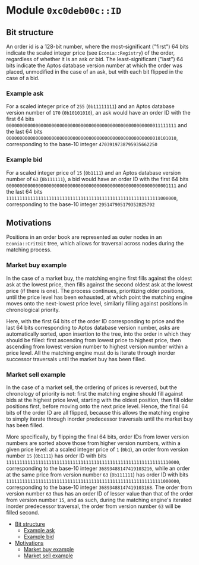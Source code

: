 
<a name="0xc0deb00c_ID"></a>

# Module `0xc0deb00c::ID`


<a name="@Bit_structure_0"></a>

## Bit structure


An order id is a 128-bit number, where the most-significant
("first") 64 bits indicate the scaled integer price (see
<code>Econia::Registry</code>) of the order, regardless of whether it is an ask
or bid. The least-significant ("last") 64 bits indicate the Aptos
database version number at which the order was placed, unmodified in
the case of an ask, but with each bit flipped in the case of a bid.


<a name="@Example_ask_1"></a>

### Example ask


For a scaled integer price of <code>255</code> (<code>0b11111111</code>) and an Aptos
database version number of <code>170</code> (<code>0b10101010</code>), an ask would have
an order ID with the first 64 bits
<code>0000000000000000000000000000000000000000000000000000000011111111</code>
and the last 64 bits
<code>0000000000000000000000000000000000000000000000000000000010101010</code>,
corresponding to the base-10 integer <code>4703919738795935662250</code>


<a name="@Example_bid_2"></a>

### Example bid


For a scaled integer price of <code>15</code> (<code>0b1111</code>) and an Aptos database
version number of <code>63</code> (<code>0b111111</code>), a bid would have an order ID
with the first 64 bits
<code>0000000000000000000000000000000000000000000000000000000000001111</code>
and the last 64 bits
<code>1111111111111111111111111111111111111111111111111111111111000000</code>,
corresponding to the base-10 integer <code>295147905179352825792</code>


<a name="@Motivations_3"></a>

## Motivations


Positions in an order book are represented as outer nodes in an
<code>Econia::CritBit</code> tree, which allows for traversal across nodes
during the matching process.


<a name="@Market_buy_example_4"></a>

### Market buy example


In the case of a market buy, the matching engine first fills against
the oldest ask at the lowest price, then fills against the second
oldest ask at the lowest price (if there is one). The process
continues, prioritizing older positions, until the price level has
been exhausted, at which point the matching engine moves onto the
next-lowest price level, similarly filling against positions in
chronological priority.

Here, with the first 64 bits of the order ID corresponding to price
and the last 64 bits corresponding to Aptos database version number,
asks are automatically sorted, upon insertion to the tree, into the
order in which they should be filled: first ascending from lowest
price to highest price, then ascending from lowest version number to
highest version number within a price level. All the matching engine
must do is iterate through inorder successor traversals until the
market buy has been filled.


<a name="@Market_sell_example_5"></a>

### Market sell example


In the case of a market sell, the ordering of prices is reversed,
but the chronology of priority is not: first the matching engine
should fill against bids at the highest price level, starting with
the oldest position, then fill older positions first, before moving
onto the next price level. Hence, the final 64 bits of the order ID
are all flipped, because this allows the matching engine to simply
iterate through inorder predecessor traversals until the market buy
has been filled.

More specifically, by flipping the final 64 bits, order IDs from
lower version numbers are sorted above those from higher version
numbers, within a given price level: at a scaled integer price of
<code>1</code> (<code>0b1</code>), an order from version number <code>15</code> (<code>0b1111</code>) has order
ID with bits
<code>11111111111111111111111111111111111111111111111111111111111110000</code>,
corresponding to the base-10 integer <code>36893488147419103216</code>, while
an order at the same price from version number <code>63</code> (<code>0b111111</code>) has
order ID with bits
<code>11111111111111111111111111111111111111111111111111111111111000000</code>,
corresponding to the base-10 integer <code>36893488147419103168</code>. The
order from version number <code>63</code> thus has an order ID of lesser value
than that of the order from version number <code>15</code>, and as such, during
the matching engine's iterated inorder predecessor traversal, the
order from version number <code>63</code> will be filled second.


-  [Bit structure](#@Bit_structure_0)
    -  [Example ask](#@Example_ask_1)
    -  [Example bid](#@Example_bid_2)
-  [Motivations](#@Motivations_3)
    -  [Market buy example](#@Market_buy_example_4)
    -  [Market sell example](#@Market_sell_example_5)


<pre><code></code></pre>
